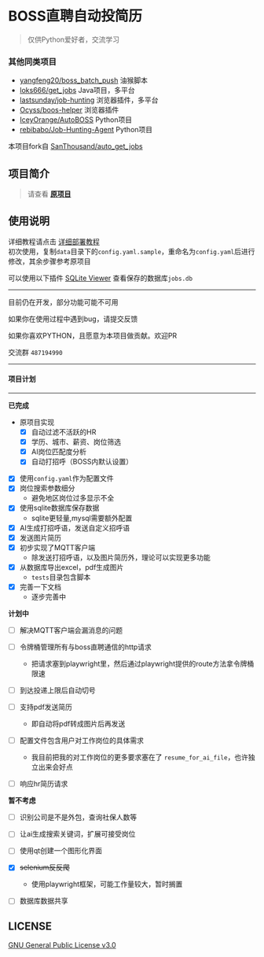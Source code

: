 # BOSS直聘自动投简历
> 仅供Python爱好者，交流学习

### 其他同类项目
- [yangfeng20/boss_batch_push](https://github.com/yangfeng20/boss_batch_push) 油猴脚本
- [loks666/get_jobs](https://github.com/loks666/get_jobs) Java项目，多平台
- [lastsunday/job-hunting](https://github.com/lastsunday/job-hunting) 浏览器插件，多平台
- [Ocyss/boos-helper](https://github.com/Ocyss/boos-helper) 浏览器插件
- [IceyOrange/AutoBOSS](https://github.com/IceyOrange/AutoBOSS)  Python项目 
- [rebibabo/Job-Hunting-Agent](https://github.com/rebibabo/Job-Hunting-Agent) Python项目

本项目fork自 [SanThousand/auto_get_jobs](https://github.com/SanThousand/auto_get_jobs)
## 项目简介
> 请查看 **[原项目](https://github.com/SanThousand/auto_get_jobs)**

## 使用说明
详细教程请点击 [详细部署教程](docs/部署指南.md)  
初次使用，复制`data`目录下的`config.yaml.sample`，重命名为`config.yaml`后进行修改，其余步骤参考原项目

可以使用以下插件 [SQLite Viewer](https://marketplace.visualstudio.com/items?itemName=qwtel.sqlite-viewer) 查看保存的数据库`jobs.db`

---
目前仍在开发，部分功能可能不可用

如果你在使用过程中遇到bug，请提交反馈

如果你喜欢PYTHON，且愿意为本项目做贡献。欢迎PR

交流群 `487194990`

---
#### 项目计划

---
  **已完成**
- 原项目实现
  - [x] 自动过滤不活跃的HR
  - [x] 学历、城市、薪资、岗位筛选
  - [x] AI岗位匹配度分析
  - [x] 自动打招呼（BOSS内默认设置）
- [x] 使用`config.yaml`作为配置文件
- [x] 岗位搜索参数细分
  - 避免地区岗位过多显示不全
- [x] 使用sqlite数据库保存数据
  - sqlite更轻量,mysql需要额外配置
- [x] AI生成打招呼语，发送自定义招呼语
- [x] 发送图片简历
- [x] 初步实现了MQTT客户端
  - 除发送打招呼语，以及图片简历外，理论可以实现更多功能
- [x] 从数据库导出excel，pdf生成图片
  - `tests`目录包含脚本
- [x] 完善一下文档
  - 逐步完善中

**计划中**
- [ ] 解决MQTT客户端会漏消息的问题
- [ ] 令牌桶管理所有与boss直聘通信的http请求
  - 把请求塞到playwright里，然后通过playwright提供的route方法拿令牌桶限速
- [ ] 到达投递上限后自动切号
- [ ] 支持pdf发送简历
  - 即自动将pdf转成图片后再发送
- [ ] 配置文件包含用户对工作岗位的具体需求
  - 我目前把我的对工作岗位的更多要求塞在了 `resume_for_ai_file`，也许独立出来会好点
- [ ] 响应hr简历请求


**暂不考虑**
- [ ] 识别公司是不是外包，查询社保人数等
- [ ] 让ai生成搜索关键词，扩展可接受岗位
- [ ] 使用qt创建一个图形化界面
- [x] ~~selenium反反爬~~
  - 使用playwright框架，可能工作量较大，暂时搁置
- [ ] 数据库数据共享


## LICENSE
[GNU General Public License v3.0](./LICENSE)
